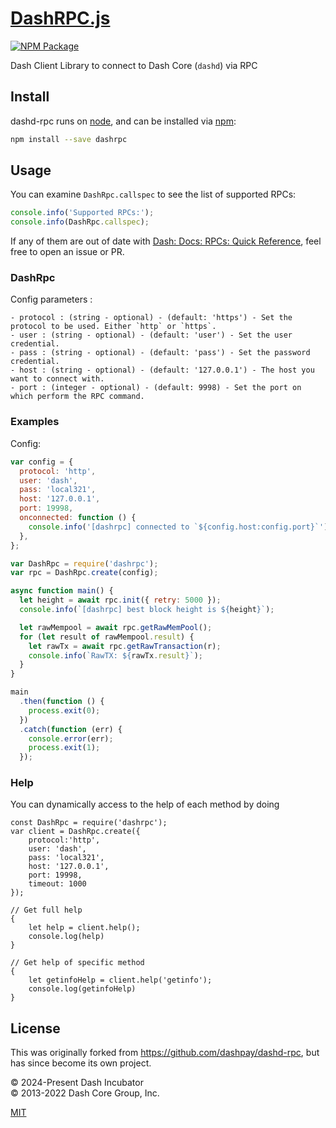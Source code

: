 # [DashRPC.js](https://github.com/dashhive/DashRPC.js)

[![NPM Package](https://img.shields.io/npm/v/dashrpc.svg)](https://www.npmjs.org/package/dashrpc)

Dash Client Library to connect to Dash Core (`dashd`) via RPC

## Install

dashd-rpc runs on [node](http://nodejs.org/), and can be installed via [npm](https://npmjs.org/):

```sh
npm install --save dashrpc
```

## Usage

You can examine `DashRpc.callspec` to see the list of supported RPCs:

```js
console.info('Supported RPCs:');
console.info(DashRpc.callspec);
```

If any of them are out of date with [Dash: Docs: RPCs: Quick Reference](https://docs.dash.org/projects/core/en/stable/docs/api/remote-procedure-call-quick-reference.html), feel free to open an issue or PR.

### DashRpc

Config parameters :

    - protocol : (string - optional) - (default: 'https') - Set the protocol to be used. Either `http` or `https`.
    - user : (string - optional) - (default: 'user') - Set the user credential.
    - pass : (string - optional) - (default: 'pass') - Set the password credential.
    - host : (string - optional) - (default: '127.0.0.1') - The host you want to connect with.
    - port : (integer - optional) - (default: 9998) - Set the port on which perform the RPC command.

### Examples

Config:

```js
var config = {
  protocol: 'http',
  user: 'dash',
  pass: 'local321',
  host: '127.0.0.1',
  port: 19998,
  onconnected: function () {
    console.info('[dashrpc] connected to `${config.host:config.port}`');
  },
};
```

```js
var DashRpc = require('dashrpc');
var rpc = DashRpc.create(config);

async function main() {
  let height = await rpc.init({ retry: 5000 });
  console.info(`[dashrpc] best block height is ${height}`);

  let rawMempool = await rpc.getRawMemPool();
  for (let result of rawMempool.result) {
    let rawTx = await rpc.getRawTransaction(r);
    console.info(`RawTX: ${rawTx.result}`);
  }
}

main
  .then(function () {
    process.exit(0);
  })
  .catch(function (err) {
    console.error(err);
    process.exit(1);
  });
```

### Help

You can dynamically access to the help of each method by doing

```
const DashRpc = require('dashrpc');
var client = DashRpc.create({
    protocol:'http',
    user: 'dash',
    pass: 'local321',
    host: '127.0.0.1',
    port: 19998,
    timeout: 1000
});

// Get full help
{
    let help = client.help();
    console.log(help)
}

// Get help of specific method
{
    let getinfoHelp = client.help('getinfo');
    console.log(getinfoHelp)
}
```

## License

This was originally forked from <https://github.com/dashpay/dashd-rpc>, but has since become its own project.

&copy; 2024-Present Dash Incubator \
&copy; 2013-2022 Dash Core Group, Inc.

[MIT](./LICENSE)
